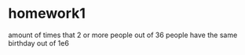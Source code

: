 # homework1
amount of times that 2 or more people out of 36 people have the same birthday out of 1e6
